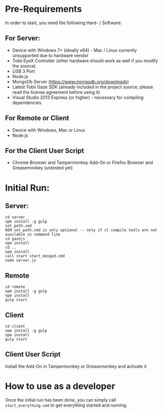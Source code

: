 # Pre-Requirements

In order to start, you need the following Hard- / Software:

## For Server:
- Device with Windows 7+ (ideally x64) - Mac / Linux currently unsupported due to hardware vendor
- Tobii EyeX Controller (other hardware should work as well if you modify the source)
- USB 3 Port
- Node.js
- MongoDb Server (https://www.mongodb.org/downloads)
- Latest Tobii Gaze SDK (already included in the project source; please read the license agreement before using it)
- Visual Studio 2013 Express (or higher) - necessary for compiling dependencies

## For Remote or Client
- Device with Windows, Mac or Linux
- Node.js

## For the Client User Script
- Chrome Browser and Tampermonkey Add-On or Firefox Browser and Greasemonkey (untested yet)


# Initial Run:

## Server:

```
cd server
npm install -g gulp
set_path.cmd
REM set_path.cmd is only optional -- only if cl compile tools are not available in command line
cd gazejs
npm install
cd ..
npm install
call start start_mongod.cmd
node server.js
```


## Remote

```
cd remote
npm install -g gulp
npm install
gulp start
```


## Client

```
cd client
npm install -g gulp
npm install
gulp start
```


## Client User Script

Install the Add-On in Tampermonkey or Greasemonkey and activate it


# How to use as a developer

Once the initial run has been done, you can simply call `start_everything.cmd` to get everything started and running.

